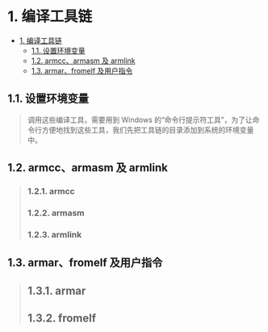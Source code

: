 # 1. 编译工具链

- [1. 编译工具链](#1-编译工具链)
  - [1.1. 设置环境变量](#11-设置环境变量)
  - [1.2. armcc、armasm 及 armlink](#12-armccarmasm-及-armlink)
  - [1.3. armar、fromelf 及用户指令](#13-armarfromelf-及用户指令)

## 1.1. 设置环境变量
> 调用这些编译工具，需要用到 Windows 的“命令行提示符工具”，为了让命令行方便地找到这些工具，我们先把工具链的目录添加到系统的环境变量中。

## 1.2. armcc、armasm 及 armlink
> ### 1.2.1. armcc
>
> ### 1.2.2. armasm
>
> ### 1.2.3. armlink
>

## 1.3. armar、fromelf 及用户指令
>
> ## 1.3.1. armar
>
>
> ## 1.3.2. fromelf
>